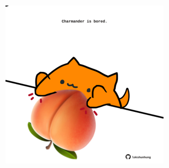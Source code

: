 <!-- built at 02/02/2023, 08:01:06 UTC -->
<p align="center">
  <img width="500" height="500" src="./ReadmeImage.svg">
</p>

